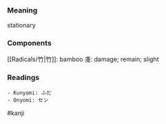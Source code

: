### Meaning

stationary

### Components

[[Radicals/竹|竹]]: bamboo 戔: damage; remain; slight

### Readings

```
- Kunyomi: ふだ
- Onyomi: セン
```

#kanji